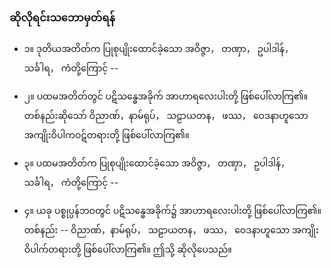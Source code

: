 ### ဆိုလိုရင်းသဘောမှတ်ရန်

- ၁။ ဒုတိယအတိတ်က ပြုစုပျိုးထောင်ခဲ့သော အဝိဇ္ဇာ， တဏှာ， ဥပါဒါန်， သင်္ခါရ， ကံတို့ကြောင့် --

- ၂။ ပထမအတိတ်တွင် ပဋိသန္ဓေအခိုက် အာဟာရလေးပါးတို့ ဖြစ်ပေါ်လာကြ၏။ 
တစ်နည်းဆိုသော် ဝိညာဏ်，နာမ်ရုပ်， သဠာယတန， ဖဿ， ဝေဒနာဟူသော အကျိုးဝိပါကဝဋ်တရားတို့ ဖြစ်ပေါ်လာကြ၏။

- ၃။ ပထမအတိတ်က ပြုစုပျိုးထောင်ခဲ့သော အဝိဇ္ဇာ， တဏှာ， ဥပါဒါန်， သင်္ခါရ， ကံတို့ကြောင့် --

- ၄။ ယခု ပစ္စုပ္ပန်ဘဝတွင် ပဋိသန္ဓေအခိုက်၌ အာဟာရလေးပါးတို့ ဖြစ်ပေါ်လာကြ၏။ 
တစ်နည်း -- ဝိညာဏ်，နာမ်ရုပ်， သဠာယတန， ဖဿ， ဝေဒနာဟူသော အကျိုးဝိပါက်တရားတို့ ဖြစ်ပေါ်လာကြ၏။ 
ဤသို့ ဆိုလိုပေသည်။